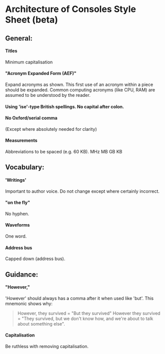 # Architecture of Consoles Style Sheet (beta)

## General:

#### Titles
Minimum capitalisation
#### "Acronym Expanded Form (AEF)"
Expand acronyms as shown. This first use of an acronym within a piece should be expanded.
Common computing acronyms (like CPU, RAM) are assumed to be understood by the reader.
#### Using 'ise'-type British spellings. No capital after colon.
#### No Oxford/serial comma
(Except where absolutely needed for clarity)
#### Measurements
Abbreviations to be spaced (e.g. 60 KB).
MHz
MB
GB
KB

## Vocabulary:

#### 'Writings' 
Important to author voice. Do not change except where certainly incorrect.
#### "on the fly"
No hyphen.
#### Waveforms
One word.
#### Address bus
Capped down (address bus).


## Guidance:
#### "However,"
'However' should always has a comma after it when used like 'but'. This mnemonic shows why:
> However, they survived = "But they survived"
> However they survived = "They survived, but we don't know how, and we're about to talk about something else".
#### Capitalisation
Be ruthless with removing capitalisation. 